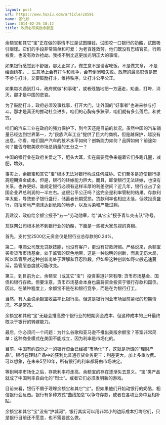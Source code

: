 ```yaml
---
layout: post
url: https://www.huxiu.com/article/28591
name: 张化桥
time: 2014-02-26 10:12
title: 政府必须奖励余额宝
---
```

余额宝和其它"宝"正在做的事情不过是试图赚钱，试图咬一口银行的奶酪，试图吸引眼球。它们的手段非常简单和可爱：为老百姓效劳。他们既没有巴结官员，行贿权贵，也没有欺诈抢劫。我找不到比这更加光明正大的事情。

如果银行感觉到不舒服，那太正常了。做生意不是请客吃饭，不是做文章， 不是绘画绣花，... 生意场上会有打斗和竞争，会有倒闭和失败。政府的最高职责是既不参与打斗，又要鼓励打斗，维持秩序，让打斗公平公正。

如果每次遇到打斗，政府就做"和事佬"，或者残酷地把一方逼走，劝退，打垮，消灭，那才是中国的悲哀。

为了鼓励打斗，政府必须没事找事，打开大门，让外国的"好事者"也进来参与打斗。那才是真正的推动社会进步。咱们的心胸有多狭窄，咱们就有多么落后，和贫穷。

咱们的汽车工业在政府的强力保护下，到今天还是目前的状况。虽然中国的汽车销量已经达到世界第一，为"民族汽车工业"提供了巨大的商机，但是越保护，越没有出息。你看，咱们国产汽车的技术水平如何？创新能力如何？品牌如何？前途如何？能否夺取美欧市场总销量的五分之一？

中国的银行业在政府关爱之下，肥头大耳，实在需要竞争来逼着它们多跑几圈，减肥，增效。

事实上，余额宝和其它"宝"根本无法对银行构成任何威胁。它们至多是迫使银行提高短期资金成本。但是，银行的转嫁能力巨大。而且，即使银行无法转嫁，也没有关系，也许更好。谁规定银行必须有这样丰厚的利差空间？近几年，银行业占了全国企业界总利润的一半左右。这很公平公正吗？这完全是利率管制的结果。存款利率太低，导致影子银行盛行，储蓄者长期受损。贷款利率也相应太低，低效投资盛行，包括房地产泡沫达到危险的地步，以及污染和产能过剩。

我建议，政府给余额宝授予"五一"劳动勋章，给"其它宝"授予青年突击队"称号。

互联网公司根本抢不到银行业的奶酪，下面是一些被大家忽视的真相。

首先，支付宝2500亿元资金仅是银行业总存款的0.24%。

第二，电商公司既无贷款技能，也没有客户，更没有贷款牌照。严格说来，余额宝买卖货币市场基金，处于监管的灰色地带，这是一种聪明的创新，而且无伤大局，所以监管层对这种创新尚处于理解和容忍阶段。但如果这种创新如野火般迅速蔓延，监管层态度就可能改变。

第三，到目前为止，余额宝（或其它"宝"）投资渠道非常有限: 货币市场基金、国债和银行存款。但要注意，货币市场基金本身也需将资金投资于银行存款和国债。因此，在某种程度上，余额宝不是在和银行竞争，而是在为银行打工。

当然，有人会说余额宝收益率比银行高，但这是银行同业市场目前紧张的短期情况。不是常态。

余额宝和其他“宝”无疑会推高整个银行业的短期资金成本，但这种成本的上升最终取决于银行的转嫁能力。

最后，你必须问一个问题：为什么谷歌和亚马逊不推出美版余额宝？答案非常简单：这种商业模式在美国不能成立，因为利率是市场化的。

目前，中国有约四分之一的银行资金已经被“市场化”了，这就是所谓的“理财产品”。银行在理财产品中的获利比普通存贷业务更丰：利差更大，加上多重收费。可以想象，在未来5至10年，所有银行的利率都将由市场决定。

等到利率市场化之后，存款利率将走高，余额宝的存在逐渐失去意义。“宝”类产品就成了中国利率自由化的“烈士”。或者它们必须发明新的游戏。

目前来看，银行不屑于理睬余额宝和其它"宝"。但如果他们开始动银行的奶酪，相信银行会反击。银行有多种方式“曲线加息”以争夺存款，或者在各项业务中互相补贴。

余额宝和其它"宝"没有“护城河”，银行其实可以用非常小的边际成本打垮它们，只是银行目前还不愿意，也不需要这么做。

